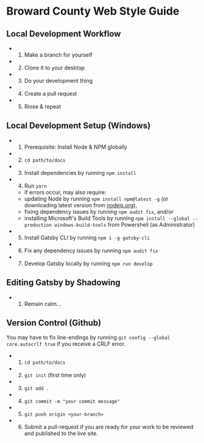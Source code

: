 # Broward County Web Style Guide

## Local Development Workflow

- 1. Make a branch for yourself
- 2. Clone it to your desktop
- 3. Do your development thing
- 4. Create a pull request
- 5. Rinse & repeat

## Local Development Setup (Windows)

- 1. Prerequisite: Install Node & NPM globally
- 2. `cd path/to/docs`
- 3. Install dependencies by running `npm install`
- 4. Run `yarn`
  - if errors occur, may also require:
  - updating Node by running `npm install npm@latest -g` (or downloading latest version from [nodejs.org](https://nodejs.org)),
  - fixing dependency issues by running `npm audit fix`, and/or
  - installing Microsoft's Build Tools by running `npm install --global --production windows-build-tools` from Powershell (as Administrator)
- 5. Install Gatsby CLI by running `npm i -g gatsby-cli`
- 6. Fix any dependency issues by running `npm audit fix`
- 7. Develop Gatsby locally by running `npm run develop`

## Editing Gatsby by Shadowing

- 1. Remain calm...

## Version Control (Github)

You may have to fix line-endings by running `git config --global core.autocrlf true` if you receive a CRLF error.

- 1. `cd path/to/docs`
- 2. `git init` (first time only)
- 3. `git add .`
- 4. `git commit -m "your commit message"`
- 5. `git push origin <your-branch>`
- 6. Submit a pull-request if you are ready for your work to be reviewed and published to the live site.
